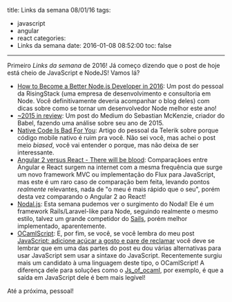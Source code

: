 title: Links da semana 08/01/16
tags:
  - javascript
  - angular
  - react
categories:
  - Links da semana
date: 2016-01-08 08:52:00
toc: false
---
Primeiro _Links da semana_ de 2016! Já começo dizendo que o post de hoje está cheio de JavaScript e NodeJS! Vamos lá?

- [How to Become a Better Node.js Developer in 2016](https://blog.risingstack.com/how-to-become-a-better-node-js-developer-in-2016/): Um post do pessoal da RisingStack (uma empresa de desenvolvimento e consultoria em Node. Você definitivamente deveria acompanhar o blog deles) com dicas sobre como se tornar um desenvolvedor Node melhor este ano!
- [~2015 in review](https://medium.com/@sebmck/2015-in-review-51ac7035e272#.6czeveqvw): Um post do Medium do Sebastian McKenzie, criador do Babel, fazendo uma análise sobre seu ano de 2015.
- [Native Code Is Bad For You](http://developer.telerik.com/featured/native-code-is-bad-for-you/): Artigo do pessoal da Telerik sobre porque código mobile nativo é ruim pra você. Não sei você, mas achei o post meio _biased_, você vai entender o porque, mas não deixa de ser interessante.
- [Angular 2 versus React - There will be blood]( https://medium.com/@housecor/angular-2-versus-react-there-will-be-blood-66595faafd51): Comparaçãoes entre Angular e React surgem na internet com a mesma frequência que surge um novo framework MVC ou implementação do Flux para JavaScript, mas este é um raro caso de comparação bem feita, levando pontos _realmente_ relevantes, nada de "o meu é mais rápido que o seu", porém desta vez comparando o Angular 2 ao React!
- [Nodal.js](http://www.nodaljs.com/): Esta semana pudemos ver o surgimento do Nodal! Ele é um framework Rails/Laravel-like para Node, seguindo realmente o mesmo estilo, talvez um grande competidor do [Sails](http://sailsjs.org/), porém melhor implementado, aparentemente.
- [OCamlScript](https://github.com/bloomberg/ocamlscript): E, por fim, se você, se você lembra do meu post [JavaScript: adicione açúcar a gosto e pare de reclamar](http://talyssonoc.github.io/2015/11/23/JavaScript-adicione-acucar-a-gosto-e-pare-de-reclamar/#mas-n%C3%A3o-d%C3%A1-pra-fazer-polyfill-de-x) você deve se lembrar que em uma das partes do post eu dou várias alternativas para usar JavaScript sem usar a sintaxe do JavaScript. Recentemente surgiu mais um candidato à uma linguagem deste tipo, o OCamlScript! A diferença dele para soluções como o [Js_of_ocaml](http://ocsigen.org/js_of_ocaml/), por exemplo, é que a saída em JavaScript dele é bem mais legível!

Até a próxima, pessoal!